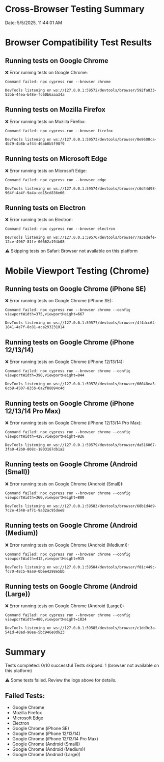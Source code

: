 # Cross-Browser Testing Summary
Date: 5/5/2025, 11:44:01 AM

# Browser Compatibility Test Results

## Running tests on Google Chrome
❌ Error running tests on Google Chrome:
```
Command failed: npx cypress run --browser chrome

DevTools listening on ws://127.0.0.1:59572/devtools/browser/592fa833-53bb-44ea-b48e-fc60b6aaa34a

```

## Running tests on Mozilla Firefox
❌ Error running tests on Mozilla Firefox:
```
Command failed: npx cypress run --browser firefox

DevTools listening on ws://127.0.0.1:59573/devtools/browser/0e9600ca-4b79-4b8b-af44-46ab0b5f98f9

```

## Running tests on Microsoft Edge
❌ Error running tests on Microsoft Edge:
```
Command failed: npx cypress run --browser edge

DevTools listening on ws://127.0.0.1:59574/devtools/browser/c6d44d98-964f-4a4f-9a4a-cd15cd836e66

```

## Running tests on Electron
❌ Error running tests on Electron:
```
Command failed: npx cypress run --browser electron

DevTools listening on ws://127.0.0.1:59576/devtools/browser/7a3edefe-12ce-4967-81fe-06662a194b08

```
⚠️ Skipping tests on Safari: Browser not available on this platform

# Mobile Viewport Testing (Chrome)

## Running tests on Google Chrome (iPhone SE)
❌ Error running tests on Google Chrome (iPhone SE):
```
Command failed: npx cypress run --browser chrome --config viewportWidth=375,viewportHeight=667

DevTools listening on ws://127.0.0.1:59577/devtools/browser/4f4dcc64-1841-4e7f-8c81-aca293231014

```

## Running tests on Google Chrome (iPhone 12/13/14)
❌ Error running tests on Google Chrome (iPhone 12/13/14):
```
Command failed: npx cypress run --browser chrome --config viewportWidth=390,viewportHeight=844

DevTools listening on ws://127.0.0.1:59578/devtools/browser/66048ea5-6cb9-4507-835b-6a2f88094c4d

```

## Running tests on Google Chrome (iPhone 12/13/14 Pro Max)
❌ Error running tests on Google Chrome (iPhone 12/13/14 Pro Max):
```
Command failed: npx cypress run --browser chrome --config viewportWidth=428,viewportHeight=926

DevTools listening on ws://127.0.0.1:59579/devtools/browser/da516067-3fa0-42b0-808c-1803187db1a2

```

## Running tests on Google Chrome (Android (Small))
❌ Error running tests on Google Chrome (Android (Small)):
```
Command failed: npx cypress run --browser chrome --config viewportWidth=360,viewportHeight=800

DevTools listening on ws://127.0.0.1:59583/devtools/browser/68b1d4d9-7c2e-4348-af71-9a32ac95dee8

```

## Running tests on Google Chrome (Android (Medium))
❌ Error running tests on Google Chrome (Android (Medium)):
```
Command failed: npx cypress run --browser chrome --config viewportWidth=412,viewportHeight=915

DevTools listening on ws://127.0.0.1:59584/devtools/browser/f81c449c-fc70-48c5-9aa9-0bee4298e5bb

```

## Running tests on Google Chrome (Android (Large))
❌ Error running tests on Google Chrome (Android (Large)):
```
Command failed: npx cypress run --browser chrome --config viewportWidth=480,viewportHeight=1024

DevTools listening on ws://127.0.0.1:59585/devtools/browser/c1dd9c3a-541d-48ad-98ee-5bc946e0d623

```

# Summary

Tests completed: 0/10 successful
Tests skipped: 1 (browser not available on this platform)

⚠️ Some tests failed. Review the logs above for details.

## Failed Tests:
- Google Chrome
- Mozilla Firefox
- Microsoft Edge
- Electron
- Google Chrome (iPhone SE)
- Google Chrome (iPhone 12/13/14)
- Google Chrome (iPhone 12/13/14 Pro Max)
- Google Chrome (Android (Small))
- Google Chrome (Android (Medium))
- Google Chrome (Android (Large))
